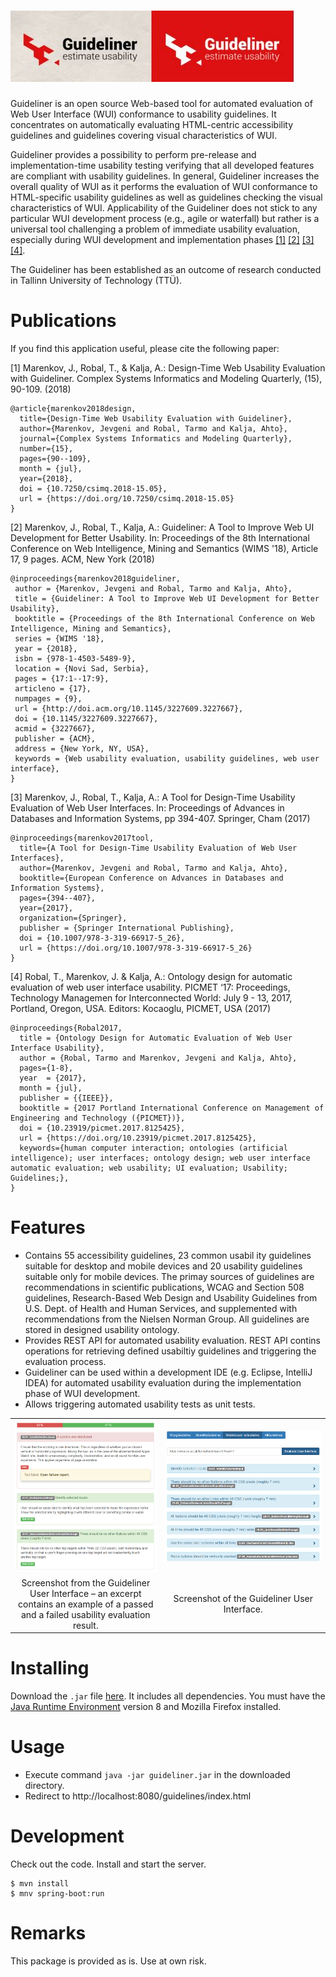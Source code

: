 # ![Optional Text](/src/main/resources/assets/guideliner.JPG)
Guideliner is an open source Web-based tool for automated evaluation of Web User Interface (WUI) conformance to usability guidelines. It concentrates on automatically evaluating HTML-centric accessibility guidelines and guidelines covering visual characteristics of WUI. 

Guideliner provides a possibility to perform pre-release and implementation-time usability testing verifying that all developed features are compliant with usability guidelines. In general, Guideliner increases the overall quality of WUI as it performs the evaluation of WUI conformance to HTML-specific usability guidelines as well as guidelines checking the visual characteristics of WUI. Applicability of the Guideliner does not stick to any particular WUI development process (e.g., agile or waterfall) but rather is a universal tool challenging a problem of immediate usability evaluation, especially during WUI development and implementation phases <a href="#ref-1">[1]</a> <a href="#ref-2">[2]</a> <a href="#ref-3">[3]</a> <a href="#ref-4">[4]</a>.

The Guideliner has been established as an outcome of research conducted in Tallinn University of Technology (TTÜ).

# Publications
If you find this application useful, please cite the following paper:

<a name="ref-1">[1] Marenkov, J., Robal, T., & Kalja, A.: Design-Time Web Usability Evaluation with Guideliner. Complex Systems Informatics and Modeling Quarterly, (15), 90-109. (2018)
```
@article{marenkov2018design,
  title={Design-Time Web Usability Evaluation with Guideliner},
  author={Marenkov, Jevgeni and Robal, Tarmo and Kalja, Ahto},
  journal={Complex Systems Informatics and Modeling Quarterly},
  number={15},
  pages={90--109},
  month = {jul},
  year={2018},
  doi = {10.7250/csimq.2018-15.05},
  url = {https://doi.org/10.7250/csimq.2018-15.05}
}
```
<a name="ref-2">[2] Marenkov, J., Robal, T., Kalja, A.: Guideliner: A Tool to Improve Web UI Development for Better Usability. In: Proceedings of the 8th International Conference on Web Intelligence, Mining and Semantics (WIMS '18), Article 17, 9 pages. ACM, New York (2018) 
```
@inproceedings{marenkov2018guideliner,
 author = {Marenkov, Jevgeni and Robal, Tarmo and Kalja, Ahto},
 title = {Guideliner: A Tool to Improve Web UI Development for Better Usability},
 booktitle = {Proceedings of the 8th International Conference on Web Intelligence, Mining and Semantics},
 series = {WIMS '18},
 year = {2018},
 isbn = {978-1-4503-5489-9},
 location = {Novi Sad, Serbia},
 pages = {17:1--17:9},
 articleno = {17},
 numpages = {9},
 url = {http://doi.acm.org/10.1145/3227609.3227667},
 doi = {10.1145/3227609.3227667},
 acmid = {3227667},
 publisher = {ACM},
 address = {New York, NY, USA},
 keywords = {Web usability evaluation, usability guidelines, web user interface},
} 
```
<a name="ref-3">[3] Marenkov, J., Robal, T., Kalja, A.: A Tool for Design-Time Usability Evaluation of Web User Interfaces. In: Proceedings of Advances in Databases and Information Systems, pp 394-407. Springer, Cham (2017)
```
@inproceedings{marenkov2017tool,
  title={A Tool for Design-Time Usability Evaluation of Web User Interfaces},
  author={Marenkov, Jevgeni and Robal, Tarmo and Kalja, Ahto},
  booktitle={European Conference on Advances in Databases and Information Systems},
  pages={394--407},
  year={2017},
  organization={Springer},
  publisher = {Springer International Publishing},
  doi = {10.1007/978-3-319-66917-5_26},
  url = {https://doi.org/10.1007/978-3-319-66917-5_26}
}
```
<a name="ref-4">[4] Robal, T., Marenkov, J. & Kalja, A.: Ontology design for automatic evaluation of web user interface usability. PICMET ‘17: Proceedings, Technology Managemen for Interconnected World: July 9 - 13, 2017, Portland, Oregon, USA. Editors: Kocaoglu, PICMET, USA (2017)
```
@inproceedings{Robal2017,
  title = {Ontology Design for Automatic Evaluation of Web User Interface Usability},
  author = {Robal, Tarmo and Marenkov, Jevgeni and Kalja, Ahto},
  pages={1-8}, 
  year  = {2017},
  month = {jul},
  publisher = {{IEEE}},
  booktitle = {2017 Portland International Conference on Management of Engineering and Technology ({PICMET})},
  doi = {10.23919/picmet.2017.8125425},
  url = {https://doi.org/10.23919/picmet.2017.8125425},
  keywords={human computer interaction; ontologies (artificial intelligence); user interfaces; ontology design; web user interface automatic evaluation; web usability; UI evaluation; Usability; Guidelines;}, 
}
```
# Features
  - Contains 55 accessibility guidelines, 23 common usabil  ity guidelines suitable for desktop and mobile devices and 20 usability guidelines suitable only for mobile devices.  The primay sources of guidelines are recommendations in scientific publications, WCAG and Section 508 guidelines, Research-Based Web Design and Usability Guidelines from U.S. Dept. of Health and Human Services, and supplemented with recommendations from the Nielsen Norman Group. All guidelines are stored in designed usability ontology.
  - Provides REST API for automated usability evaluation. REST API contins operations for retrieving defined usabiltiy guidelines and triggering the evaluation process.
  - Guideliner can be used within a development IDE (e.g. Eclipse, IntelliJ IDEA) for automated usability evaluation during the implementation phase of WUI development.
  - Allows triggering automated usability tests as unit tests.

|||
| :---: |:---:|
| [![FVCproductions](/src/main/resources/assets/usability_results.PNG)](http://fvcproductions.com)    | [![FVCproductions](/src/main/resources/assets/usability_guidelines.PNG)](http://fvcproductions.com) |
| Screenshot from the Guideliner User Interface – an excerpt contains an example of a passed and a failed usability evaluation result. | Screenshot of the Guideliner User Interface. |


# Installing
Download the `.jar` file [here](/artifact/guideliner.jar). It includes all dependencies. You must have the [Java Runtime Environment](http://java.com/en/download/manual.jsp) version 8 and Mozilla Firefox installed.

# Usage
 - Execute command `java -jar guideliner.jar` in the downloaded directory. 
 - Redirect to http://localhost:8080/guidelines/index.html
  
# Development

Check out the code. Install and start the server.
```
$ mvn install
$ mnv spring-boot:run
```
# Remarks

This package is provided as is. Use at own risk.
